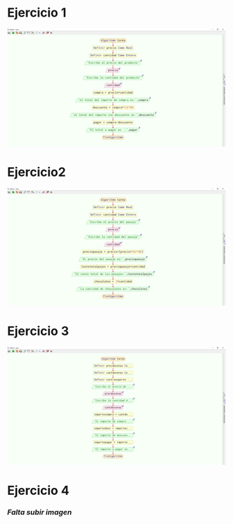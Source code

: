 # Ejercicio 1
<img src="./E1.png" width="600"/>

# Ejercicio2
<img src="./E2.png" width="600"/>

# Ejercicio 3
<img src="./E3.png" width="600"/>

# Ejercicio 4
### *Falta subir imagen*